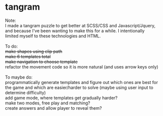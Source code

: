 # tangram
Note: <br>
I made a tangram puzzle to get better at SCSS/CSS and Javascript/Jquery, and because I've been wanting to make this for a while. I intentionally limited myself to these technologies and HTML. <br>
<br>
To do:
  <br><s>make shapes using clip path</s>
  <br><s>make 6 templates total</s>
  <br><s>make navigation to choose template</s>
  <br>refactor the movement code so it is more natural (and uses arrow keys only)
<br>
<br>
To maybe do:
  <br>programmatically generate templates and figure out which ones are best for the game and which are easier/harder to solve (maybe using user input to determine difficulty)
  <br>add game mode, where templates get gradually harder?
  <br>make two modes, free play and matching?
  <br>create answers and allow player to reveal them? 
 
